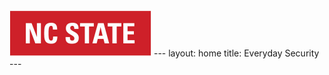 <img src="nc_state.jpg" alt="hi" class="inline" width="227" height="74"/>
---
layout: home
title: Everyday Security
---

